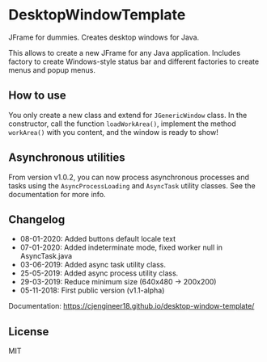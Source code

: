 # DesktopWindowTemplate
JFrame for dummies. Creates desktop windows for Java.

This allows to create a new JFrame for any Java application. Includes factory to create Windows-style status bar and different factories to create menus and popup menus.

## How to use
You only create a new class and extend for ```JGenericWindow``` class. In the constructor, call the function ```loadWorkArea()```, implement the method ```workArea()``` with you content, and the window is ready to show!

## Asynchronous utilities
From version v1.0.2, you can now process asynchronous processes and tasks using the ```AsyncProcessLoading``` and ```AsyncTask``` utility classes. See the documentation for more info.

## Changelog
- 08-01-2020: Added buttons default locale text
- 07-01-2020: Added indeterminate mode, fixed worker null in AsyncTask.java
- 03-06-2019: Added async task utility class.
- 25-05-2019: Added async process utility class.
- 29-03-2019: Reduce minimum size (640x480 -> 200x200)
- 05-11-2018: First public version (v1.1-alpha) 

Documentation: https://cjengineer18.github.io/desktop-window-template/

## License

MIT
